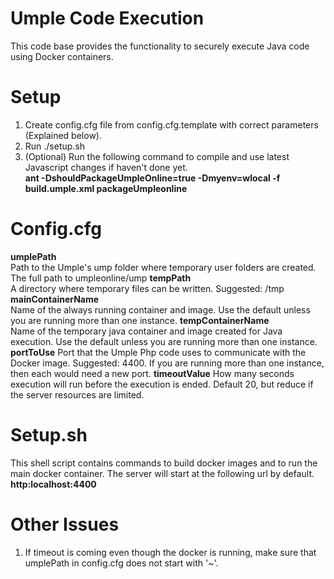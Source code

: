# Umple Code Execution
This code base provides the functionality to securely execute Java code using Docker containers.

# Setup
1. Create config.cfg file from config.cfg.template with correct parameters (Explained below).
2. Run ./setup.sh
3. (Optional) Run the following command to compile and use latest Javascript changes if haven't done yet.  
__ant -DshouldPackageUmpleOnline=true -Dmyenv=wlocal -f build.umple.xml packageUmpleonline__


# Config.cfg
__umplePath__  
Path to the Umple's ump folder where temporary user folders are created. The full path to umpleonline/ump
__tempPath__  
A directory where temporary files can be written. Suggested: /tmp
__mainContainerName__  
Name of the always running container and image. Use the default unless you are running more than one instance.
__tempContainerName__  
Name of the temporary java container and image created for Java execution. Use the default unless you are running more than one instance.
__portToUse__
Port that the Umple Php code uses to communicate with the Docker image. Suggested: 4400. If you are running more than one instance, then each would need a new port.
__timeoutValue__
How many seconds execution will run before the execution is ended. Default 20, but reduce if the server resources are limited.

# Setup.sh
This shell script contains commands to build docker images and to run the main docker container. The server will start at the following url by default.  
__http:localhost:4400__  

# Other Issues
1. If timeout is coming even though the docker is running, make sure that umplePath in config.cfg does not start with '~'.